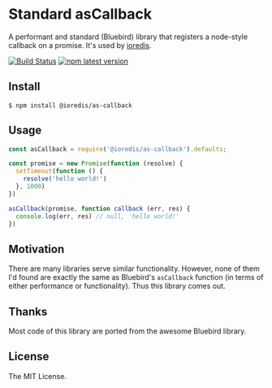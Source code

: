 # Standard asCallback
A performant and standard (Bluebird) library that registers a node-style callback on a promise. It's used by [ioredis](https://github.com/luin/ioredis).

[![Build Status](https://github.com/ioredis/as-callback/workflows/Test/badge.svg)](https://github.com/ioredis/as-callback/actions?query=workflow%3ATest+branch%3Amaster) [![npm latest version](https://img.shields.io/npm/v/@ioredis/as-callback/latest.svg)](https://www.npmjs.com/package/@ioredis/as-callback)


## Install

```
$ npm install @ioredis/as-callback
```

## Usage

```javascript
const asCallback = require('@ioredis/as-callback').defaults;

const promise = new Promise(function (resolve) {
  setTimeout(function () {
    resolve('hello world!')
  }, 1000)
})

asCallback(promise, function callback (err, res) {
  console.log(err, res) // null, 'hello world!'
})
```

## Motivation
There are many libraries serve similar functionality. However, none of them I'd found are exactly the same as Bluebird's `asCallback` function (in terms of either performance or functionality). Thus this library comes out.

## Thanks

Most code of this library are ported from the awesome Bluebird library.

## License
The MIT License.
